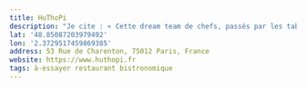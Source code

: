 ```yaml
---
title: HuThoPi
description: "Je cite : « Cette dream team de chefs, passés par les tables les plus prestigieuse (Meurice, Laurent, Plaza Athénée…) vous propose une cuisine généreuse, subtile, ambitieuse et parfaitement maîtrisée, dans un cadre hyper chaleureux 🥹. »"
lat: '48.85087203979492'
lon: '2.3729517459869385'
address: 53 Rue de Charenton, 75012 Paris, France
website: https://www.huthopi.fr
tags: à-essayer restaurant bistronomique
---
```

